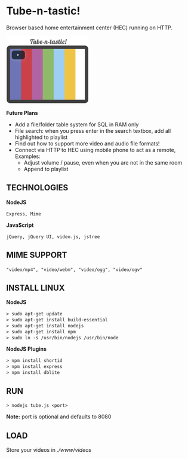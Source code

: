 # Tube-n-tastic!

Browser based home entertainment center (HEC) running on HTTP.

![Tube thumbnail](thumbnail.png)

**Future Plans**
* Add a file/folder table system for SQL in RAM only
* File search: when you press enter in the search textbox, add all highlighted to playlist
* Find out how to support more video and audio file formats!
* Connect via HTTP to HEC using mobile phone to act as a remote, Examples:
	* Adjust volume / pause, even when you are not in the same room
	* Append to playlist

## TECHNOLOGIES

**NodeJS**

	Express, Mime

**JavaScript**

	jQuery, jQuery UI, video.js, jstree

## MIME SUPPORT

	"video/mp4", "video/webm", "video/ogg", "video/ogv"

## INSTALL LINUX

**NodeJS**

```
> sudo apt-get update
> sudo apt-get install build-essential
> sudo apt-get install nodejs
> sudo apt-get install npm
> sudo ln -s /usr/bin/nodejs /usr/bin/node
```

**NodeJS Plugins**

```
> npm install shortid
> npm install express
> npm install dblite
```

## RUN

```
> nodejs tube.js <port>
```

**Note:** port is optional and defaults to 8080

## LOAD

Store your videos in *./www/videos*
